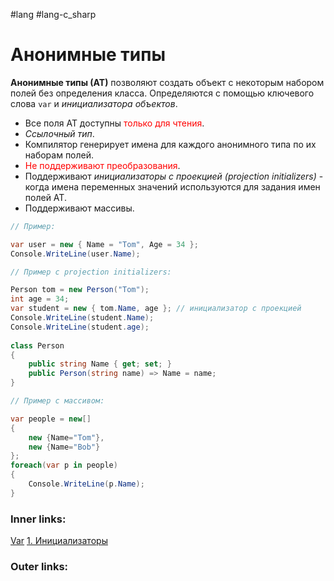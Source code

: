 #lang #lang-c_sharp

# Анонимные типы

**Анонимные типы (АТ)** позволяют создать объект с некоторым набором полей без определения класса. 
Определяются с помощью ключевого слова `var` и *инициализатора объектов*.
- Все поля АТ доступны <font color="#ff0000">только для чтения</font>.
- *Ссылочный тип*.
- Компилятор генерирует имена для каждого анонимного типа по их наборам полей.
- <font color="#ff0000">Не поддерживают преобразования</font>.
- Поддерживают *инициализаторы с проекцией (projection initializers)* - когда имена переменных значений используются для задания имен полей АТ.
- Поддерживают массивы.

```csharp
// Пример:

var user = new { Name = "Tom", Age = 34 };
Console.WriteLine(user.Name);

// Пример с projection initializers:

Person tom = new Person("Tom"); 
int age = 34;
var student = new { tom.Name, age }; // инициализатор с проекцией
Console.WriteLine(student.Name);
Console.WriteLine(student.age);
 
class Person
{
    public string Name { get; set; }
    public Person(string name) => Name = name;
}

// Пример с массивом:

var people = new[]
{
    new {Name="Tom"},
    new {Name="Bob"}
};
foreach(var p in people)
{
    Console.WriteLine(p.Name);
}
```

### Inner links:
[Var](1.%20Languages/C-sharp/0.%20Введение/1.%20Типы%20данных/Var.md)
[1. Инициализаторы](1.%20Languages/C-sharp/0.%20Введение/2.%20Классовые%20механизмы/1.%20Инициализаторы.md)

### Outer links:
